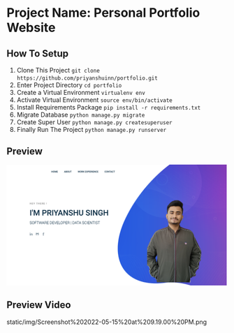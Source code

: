 # Project Name: Personal Portfolio Website

## How To Setup
1. Clone This Project `git clone https://github.com/priyanshuinn/portfolio.git`
2. Enter Project Directory `cd portfolio`
3. Create a Virtual Environment `virtualenv env`
4. Activate Virtual Environment `source env/bin/activate`
5. Install Requirements Package `pip install -r requirements.txt`
6. Migrate Database `python manage.py migrate`
7. Create Super User `python manage.py createsuperuser`
8. Finally Run The Project `python manage.py runserver`

## Preview
![](static/img/Screenshot%202022-05-15%20at%209.19.00%20PM.png)

## Preview Video
static/img/Screenshot%202022-05-15%20at%209.19.00%20PM.png
